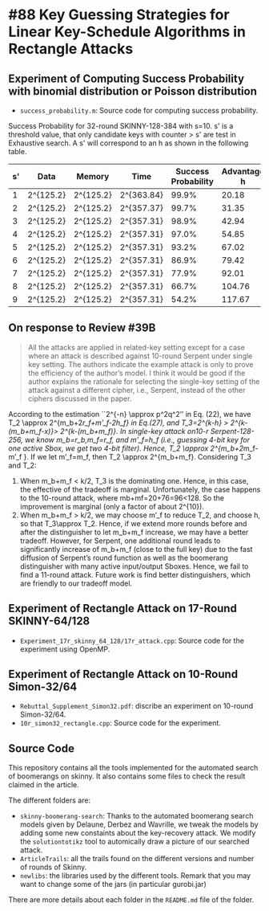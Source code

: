 #88 Key Guessing Strategies for Linear Key-Schedule Algorithms in Rectangle Attacks
===
Experiment of Computing Success Probability with binomial distribution or Poisson distribution
---
* `success_probability.m`: Source code for computing success probability.

Success Probability for 32-round SKINNY-128-384 with s=10. s' is a threshold value, that only candidate keys with counter > s' are test in Exhaustive search. A s' will correspond to an h as shown in the following table.

s' | Data | Memory | Time | Success Probability | Advantage h
----|-----|------|-------|--------|---------
1 | 2^{125.2} | 2^{125.2} | 2^{363.84} | 99.9% | 20.18
2 | 2^{125.2} | 2^{125.2} | 2^{357.37} | 99.7% | 31.35
3 | 2^{125.2} | 2^{125.2} | 2^{357.31} | 98.9% | 42.94
4 | 2^{125.2} | 2^{125.2} | 2^{357.31} | 97.0% | 54.85
5 | 2^{125.2} | 2^{125.2} | 2^{357.31} | 93.2% | 67.02
6 | 2^{125.2} | 2^{125.2} | 2^{357.31} | 86.9% | 79.42
7 | 2^{125.2} | 2^{125.2} | 2^{357.31} | 77.9% | 92.01
8 | 2^{125.2} | 2^{125.2} | 2^{357.31} | 66.7% | 104.76
9 | 2^{125.2} | 2^{125.2} | 2^{357.31} | 54.2% | 117.67

On response to Review #39B
---

> All the attacks are applied in related-key setting except for a case where an attack is described against 10-round Serpent under single key setting. The authors indicate the example attack is only to prove the efficiency of the author’s model. I think it would be good if the author explains the rationale for selecting the single-key setting of the attack against a different cipher, i.e., Serpent, instead of the other ciphers discussed in the paper.

According to the estimation ``2^{-n} \approx p^2q^2’’ in Eq. (22), we have T_2 \approx 2^{m_b+2*r_f+m’_f-2h_f} in Eq.(27), and T_3=2^{k-h} > 2^{k-(m_b+m_f-x)}> 2^{k-(m_b+m_f)}. In single-key attack on10-r Serpent-128-256, we know m_b=r_b,m_f=r_f, and m’_f=h_f (i.e., guessing 4-bit key for one active Sbox, we get two 4-bit filter). Hence, T_2 \approx 2^{m_b+2*m_f-m’_f }. If we let m’_f=m_f, then T_2 \approx 2^{m_b+m_f}. Considering T_3 and T_2:
1)	When m_b+m_f < k/2, T_3 is the dominating one. Hence, in this case, the effective of the tradeoff is marginal. Unfortunately, the case happens to the 10-round attack, where mb+mf=20+76=96<128. So the improvement is marginal (only a factor of about 2^{10}).
2)	When m_b+m_f > k/2, we may choose m’_f to reduce T_2, and choose h, so that T_3\approx T_2. 
Hence, if we extend more rounds before and after the distinguisher to let m_b+m_f increase, we may have a better tradeoff. However, for Serpent, one additional round leads to significantly increase of m_b+m_f (close to the full key) due to the fast diffusion of Serpent’s round function as well as the boomerang distinguisher with many active input/output Sboxes. Hence, we fail to find a 11-round attack. Future work is find better distinguishers, which are friendly to our tradeoff model. 



Experiment of Rectangle Attack on 17-Round SKINNY-64/128
---
* `Experiment_17r_skinny_64_128/17r_attack.cpp`: Source code for the experiment using OpenMP.

Experiment of Rectangle Attack on 10-Round Simon-32/64
---
* `Rebuttal_Supplement_Simon32.pdf`: discribe an experiment on 10-round Simon-32/64.
* `10r_simon32_rectangle.cpp`: Source code for the experiment.


Source Code
---
This repository contains all the tools implemented for the automated search of boomerangs on skinny. It also contains some files to check the result claimed in the article.

The different folders are:
* `skinny-boomerang-search`: Thanks to the automated boomerang search models given by Delaune, Derbez and Wavrille, we tweak the models by adding some new constaints about the key-recovery attack. We modify the `solutiontotikz` tool to automically draw a picture of our searched attack.
* `ArticleTrails`: all the trails found on the different versions and number of rounds of Skinny.
* `newlibs`: the libraries used by the different tools. Remark that you may want to change some of the jars (in particular gurobi.jar)


There are more details about each folder in the `README.md` file of the folder.
